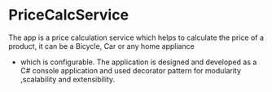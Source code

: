 # PriceCalcService
The app is a price calculation service which helps to calculate the price of a product, it can be a Bicycle, Car or any home appliance 
- which is configurable. The application is designed and developed as a C# console application and used decorator pattern for modularity 
,scalability and extensibility.     
